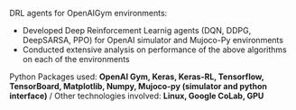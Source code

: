 DRL agents for OpenAIGym environments:
- Developed Deep Reinforcement Learnig agents (DQN, DDPG, DeepSARSA, PPO) for OpenAI simulator and Mujoco-Py environments
- Conducted extensive analysis on performance of the above algorithms on each of the environments

Python Packages used: **OpenAI Gym, Keras, Keras-RL, Tensorflow, TensorBoard, Matplotlib, Numpy, Mujoco-py (simulator and python interface)** /
Other technologies involved: **Linux, Google CoLab, GPU**

